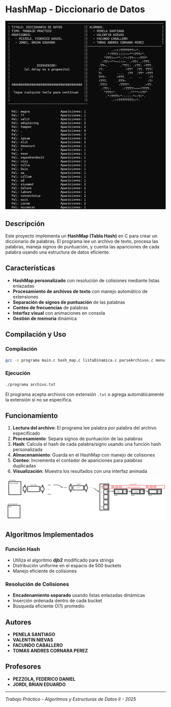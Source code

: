 # HashMap - Diccionario de Datos

![Demo](demo.png)

## Descripción

Este proyecto implementa un **HashMap (Tabla Hash)** en C para crear un diccionario de palabras. El programa lee un archivo de texto, procesa las palabras, maneja signos de puntuación, y cuenta las apariciones de cada palabra usando una estructura de datos eficiente.

## Características

- **HashMap personalizado** con resolución de colisiones mediante listas enlazadas
- **Procesamiento de archivos de texto** con manejo automático de extensiones
- **Separación de signos de puntuación** de las palabras
- **Conteo de frecuencias** de palabras
- **Interfaz visual** con animaciones en consola
- **Gestión de memoria** dinámica

## Compilación y Uso

### Compilación
```bash
gcc -o programa main.c hash_map.c listaDinamica.c parseArchivos.c menu.c -Wall
```

### Ejecución
```bash
./programa archivo.txt
```

El programa acepta archivos con extensión `.txt` o agrega automáticamente la extensión si no se especifica.

## Funcionamiento

1. **Lectura del archivo**: El programa lee palabra por palabra del archivo especificado
2. **Procesamiento**: Separa signos de puntuación de las palabras
3. **Hash**: Calcula el hash de cada palabra/signo usando una función hash personalizada
4. **Almacenamiento**: Guarda en el HashMap con manejo de colisiones
5. **Conteo**: Incrementa el contador de apariciones para palabras duplicadas
6. **Visualización**: Muestra los resultados con una interfaz animada

![Diagrama Conceptual](conceptual.png)

## Algoritmos Implementados

### Función Hash
- Utiliza el algoritmo **djb2** modificado para strings
- Distribución uniforme en el espacio de 500 buckets
- Manejo eficiente de colisiones

### Resolución de Colisiones
- **Encadenamiento separado** usando listas enlazadas dinámicas
- Inserción ordenada dentro de cada bucket
- Búsqueda eficiente O(1) promedio

## Autores

- **PENELA SANTIAGO**
- **VALENTIN NIEVAS** 
- **FACUNDO CABALLERO**
- **TOMAS ANDRES CORNARA PEREZ**

## Profesores

- **PEZZOLA, FEDERICO DANIEL**
- **JORDI, BRIAN EDUARDO**

---

*Trabajo Práctico - Algoritmos y Estructuras de Datos II - 2025*